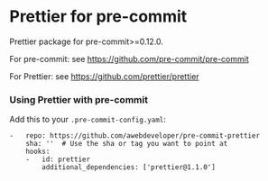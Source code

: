 Prettier for pre-commit
========================

Prettier package for pre-commit>=0.12.0.

For pre-commit: see https://github.com/pre-commit/pre-commit

For Prettier: see https://github.com/prettier/prettier


### Using Prettier with pre-commit

Add this to your `.pre-commit-config.yaml`:

    -   repo: https://github.com/awebdeveloper/pre-commit-prettier
        sha: ''  # Use the sha or tag you want to point at
        hooks:
        -   id: prettier
            additional_dependencies: ['prettier@1.1.0']

        
   
